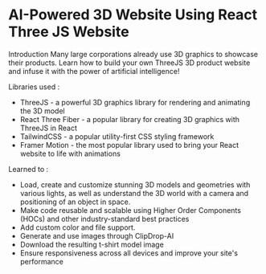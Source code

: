 
# AI-Powered 3D Website Using React Three JS Website


Introduction
Many large corporations already use 3D graphics to showcase their products. Learn how to build your own ThreeJS 3D product website and infuse it with the power of artificial intelligence!

Libraries used :
- ThreeJS - a powerful 3D graphics library for rendering and animating the 3D model
- React Three Fiber - a popular library for creating 3D graphics with ThreeJS in React
- TailwindCSS - a popular utility-first CSS styling framework
- Framer Motion - the most popular library used to bring your React website to life with animations

Learned to :

- Load, create and customize stunning 3D models and geometries with various lights, as well as understand the 3D world with a camera and positioning of an object in space.
- Make code reusable and scalable using Higher Order Components (HOCs) and other industry-standard best practices
- Add custom color and file support.
- Generate and use images through ClipDrop-AI
- Download the resulting t-shirt model image
- Ensure responsiveness across all devices and improve your site's performance

